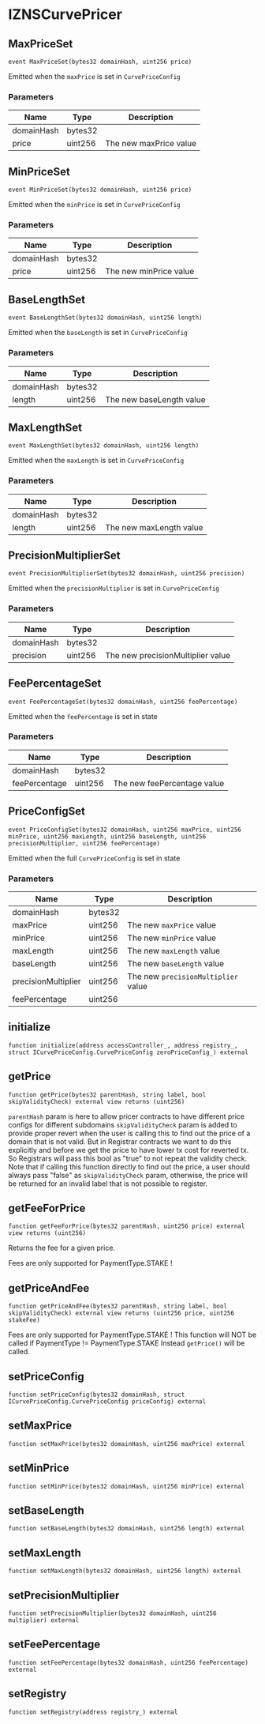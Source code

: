 # IZNSCurvePricer

## MaxPriceSet

```solidity
event MaxPriceSet(bytes32 domainHash, uint256 price)
```

Emitted when the `maxPrice` is set in `CurvePriceConfig`

### Parameters

| Name       | Type    | Description            |
| ---------- | ------- | ---------------------- |
| domainHash | bytes32 |                        |
| price      | uint256 | The new maxPrice value |

## MinPriceSet

```solidity
event MinPriceSet(bytes32 domainHash, uint256 price)
```

Emitted when the `minPrice` is set in `CurvePriceConfig`

### Parameters

| Name       | Type    | Description            |
| ---------- | ------- | ---------------------- |
| domainHash | bytes32 |                        |
| price      | uint256 | The new minPrice value |

## BaseLengthSet

```solidity
event BaseLengthSet(bytes32 domainHash, uint256 length)
```

Emitted when the `baseLength` is set in `CurvePriceConfig`

### Parameters

| Name       | Type    | Description              |
| ---------- | ------- | ------------------------ |
| domainHash | bytes32 |                          |
| length     | uint256 | The new baseLength value |

## MaxLengthSet

```solidity
event MaxLengthSet(bytes32 domainHash, uint256 length)
```

Emitted when the `maxLength` is set in `CurvePriceConfig`

### Parameters

| Name       | Type    | Description             |
| ---------- | ------- | ----------------------- |
| domainHash | bytes32 |                         |
| length     | uint256 | The new maxLength value |

## PrecisionMultiplierSet

```solidity
event PrecisionMultiplierSet(bytes32 domainHash, uint256 precision)
```

Emitted when the `precisionMultiplier` is set in `CurvePriceConfig`

### Parameters

| Name       | Type    | Description                       |
| ---------- | ------- | --------------------------------- |
| domainHash | bytes32 |                                   |
| precision  | uint256 | The new precisionMultiplier value |

## FeePercentageSet

```solidity
event FeePercentageSet(bytes32 domainHash, uint256 feePercentage)
```

Emitted when the `feePercentage` is set in state

### Parameters

| Name          | Type    | Description                 |
| ------------- | ------- | --------------------------- |
| domainHash    | bytes32 |                             |
| feePercentage | uint256 | The new feePercentage value |

## PriceConfigSet

```solidity
event PriceConfigSet(bytes32 domainHash, uint256 maxPrice, uint256 minPrice, uint256 maxLength, uint256 baseLength, uint256 precisionMultiplier, uint256 feePercentage)
```

Emitted when the full `CurvePriceConfig` is set in state

### Parameters

| Name                | Type    | Description                         |
| ------------------- | ------- | ----------------------------------- |
| domainHash          | bytes32 |                                     |
| maxPrice            | uint256 | The new `maxPrice` value            |
| minPrice            | uint256 | The new `minPrice` value            |
| maxLength           | uint256 | The new `maxLength` value           |
| baseLength          | uint256 | The new `baseLength` value          |
| precisionMultiplier | uint256 | The new `precisionMultiplier` value |
| feePercentage       | uint256 |                                     |

## initialize

```solidity
function initialize(address accessController_, address registry_, struct ICurvePriceConfig.CurvePriceConfig zeroPriceConfig_) external
```

## getPrice

```solidity
function getPrice(bytes32 parentHash, string label, bool skipValidityCheck) external view returns (uint256)
```

`parentHash` param is here to allow pricer contracts to have different price configs for different subdomains `skipValidityCheck` param is added to provide proper revert when the user is calling this to find out the price of a domain that is not valid. But in Registrar contracts we want to do this explicitly and before we get the price to have lower tx cost for reverted tx. So Registrars will pass this bool as "true" to not repeat the validity check. Note that if calling this function directly to find out the price, a user should always pass "false" as `skipValidityCheck` param, otherwise, the price will be returned for an invalid label that is not possible to register.

## getFeeForPrice

```solidity
function getFeeForPrice(bytes32 parentHash, uint256 price) external view returns (uint256)
```

Returns the fee for a given price.

Fees are only supported for PaymentType.STAKE !

## getPriceAndFee

```solidity
function getPriceAndFee(bytes32 parentHash, string label, bool skipValidityCheck) external view returns (uint256 price, uint256 stakeFee)
```

Fees are only supported for PaymentType.STAKE ! This function will NOT be called if PaymentType != PaymentType.STAKE Instead `getPrice()` will be called.

## setPriceConfig

```solidity
function setPriceConfig(bytes32 domainHash, struct ICurvePriceConfig.CurvePriceConfig priceConfig) external
```

## setMaxPrice

```solidity
function setMaxPrice(bytes32 domainHash, uint256 maxPrice) external
```

## setMinPrice

```solidity
function setMinPrice(bytes32 domainHash, uint256 minPrice) external
```

## setBaseLength

```solidity
function setBaseLength(bytes32 domainHash, uint256 length) external
```

## setMaxLength

```solidity
function setMaxLength(bytes32 domainHash, uint256 length) external
```

## setPrecisionMultiplier

```solidity
function setPrecisionMultiplier(bytes32 domainHash, uint256 multiplier) external
```

## setFeePercentage

```solidity
function setFeePercentage(bytes32 domainHash, uint256 feePercentage) external
```

## setRegistry

```solidity
function setRegistry(address registry_) external
```
